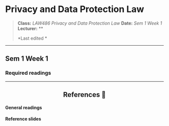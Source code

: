 <h1>Privacy and Data Protection Law</h1>

> **Class:** *LAW486 Privacy and Data Protection Law*
> **Date:** *Sem 1 Week 1*
> **Lecturer:** **
> 
> *Last edited *

---

## Sem 1 Week 1

### Required readings

---

<h2 align="center">References 🧾</h2>

<h4>General readings</h4>

<h4>Reference slides</h4>

